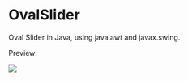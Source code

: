 OvalSlider
==========

Oval Slider in Java, using java.awt and javax.swing.


Preview:

<img src="http://imgur.com/OmWXAq2">
